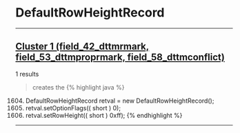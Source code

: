 # DefaultRowHeightRecord

***

## [Cluster 1 (field_42_dttmrmark, field_53_dttmproprmark, field_58_dttmconflict)](./1)
1 results
> creates the 
{% highlight java %}
1604. DefaultRowHeightRecord retval = new DefaultRowHeightRecord();
1606. retval.setOptionFlags(( short ) 0);
1607. retval.setRowHeight(( short ) 0xff);
{% endhighlight %}

***

